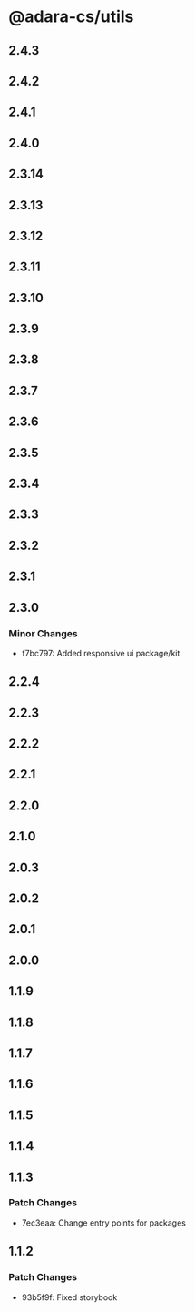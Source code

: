 # @adara-cs/utils

## 2.4.3

## 2.4.2

## 2.4.1

## 2.4.0

## 2.3.14

## 2.3.13

## 2.3.12

## 2.3.11

## 2.3.10

## 2.3.9

## 2.3.8

## 2.3.7

## 2.3.6

## 2.3.5

## 2.3.4

## 2.3.3

## 2.3.2

## 2.3.1

## 2.3.0

### Minor Changes

- f7bc797: Added responsive ui package/kit

## 2.2.4

## 2.2.3

## 2.2.2

## 2.2.1

## 2.2.0

## 2.1.0

## 2.0.3

## 2.0.2

## 2.0.1

## 2.0.0

## 1.1.9

## 1.1.8

## 1.1.7

## 1.1.6

## 1.1.5

## 1.1.4

## 1.1.3

### Patch Changes

- 7ec3eaa: Change entry points for packages

## 1.1.2

### Patch Changes

- 93b5f9f: Fixed storybook
